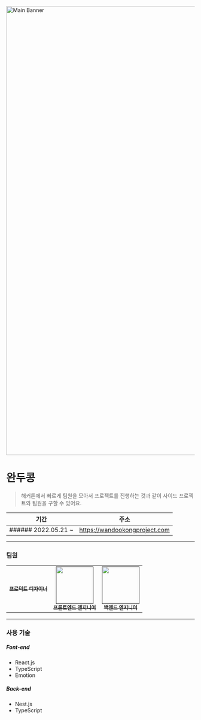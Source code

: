 <img width="1200" alt="Main Banner" src="https://user-images.githubusercontent.com/26430232/208241004-aad1fbf6-9a30-4c7d-9cce-0776dfb98e3f.png">

# 완두콩

>해커톤에서 빠르게 팀원을 모아서 프로젝트를 진행하는 것과 같이 사이드 프로젝트와 팀원을 구할 수 있어요.


| 기간 | 주소 |
|:----:|:----:|
| ###### 2022.05.21 ~ | https://wandookongproject.com |

---

### 팀원

<table>
  <tbody>
    <tr>
      <td align="center"><a href=""><img src="width="100px;" alt=""/><br /><sub><b>프로덕트 디자이너</b></sub></a><br /></td>
      <td align="center"><a href=""><img src="" width="100px;" alt=""/><br /><sub><b>프론트엔드 엔지니어</b></sub></a><br /></td>
      <td align="center"><a href=""><img src="" width="100px;" alt=""/><br /><sub><b>백엔드 엔지니어</b></sub></a><br /></td>
     <tr/>
  </tbody>
</table>

---
        
### 사용 기술

##### Font-end

- React.js
- TypeScript
- Emotion

##### Back-end

- Nest.js
- TypeScript




